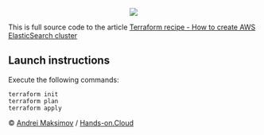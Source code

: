 <p align="center">
  <a href="https://hands-on.cloud/terraform-recipe-how-to-create-aws-elasticsearch-cluster/" target="_blank"><img src="https://hands-on.cloud/terraform-recipe-how-to-create-aws-elasticsearch-cluster/Terraform-recipe-How-to-create-AWS-ElasticSearch-cluster.png"></a>
</p>

This is full source code to the article [Terraform recipe - How to create AWS ElasticSearch cluster](https://hands-on.cloud/terraform-recipe-how-to-create-aws-elasticsearch-cluster/)

## Launch instructions

Execute the following commands:

```
terraform init
terraform plan
terraform apply
```

&copy; [Andrei Maksimov](https://www.linkedin.com/in/avmaksimov/) / [Hands-on.Cloud](https://hands-on.cloud)
